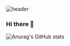 ![header](https://capsule-render.vercel.app/api?type=slice&color=gradient&text=%20MyunghoKim%20%20&height=200&fontSize=100)

### Hi there 👋
![Anurag's GitHub stats](https://github-readme-stats.vercel.app/api?username=Myungho96&show_icons=true&theme=radical)





<!--
**Myungho96/Myungho96** is a ✨ _special_ ✨ repository because its `README.md` (this file) appears on your GitHub profile.

Here are some ideas to get you started:

- 🔭 I’m currently working on ...
- 🌱 I’m currently learning ...
- 👯 I’m looking to collaborate on ...
- 🤔 I’m looking for help with ...
- 💬 Ask me about ...
- 📫 How to reach me: ...
- 😄 Pronouns: ...
- ⚡ Fun fact: ...
-->
